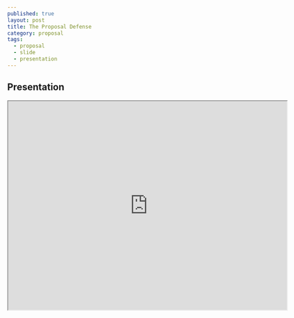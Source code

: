 ```yaml
---
published: true
layout: post
title: The Proposal Defense
category: proposal
tags:
  - proposal
  - slide
  - presentation
---
```

## Presentation


<iframe src="https://drive.google.com/file/d/0Bwjb_yvvpBgHcG1yTmtMVmJEZDQ/preview" width="640" height="480"></iframe>